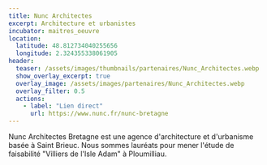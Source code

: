 ```yaml
---
title: Nunc Architectes
excerpt: Architecture et urbanistes
incubator: maitres_oeuvre
location:
  latitude: 48.812734040255656
  longitude: 2.324355338061905
header:
  teaser: /assets/images/thumbnails/partenaires/Nunc_Architectes.webp
  show_overlay_excerpt: true
  overlay_image: /assets/images/partenaires/Nunc_Architectes.webp
  overlay_filter: 0.5
  actions:
    - label: "Lien direct"
      url: https://www.nunc.fr/nunc-bretagne
---
```


Nunc Architectes Bretagne est une agence d'architecture et d'urbanisme basée à Saint Brieuc. Nous sommes lauréats pour mener l'étude de faisabilité "Villiers de l'Isle Adam" à Ploumilliau.

